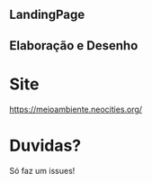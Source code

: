 ## LandingPage


## Elaboração e Desenho 

# Site
https://meioambiente.neocities.org/

# Duvidas?
Só faz um issues!

